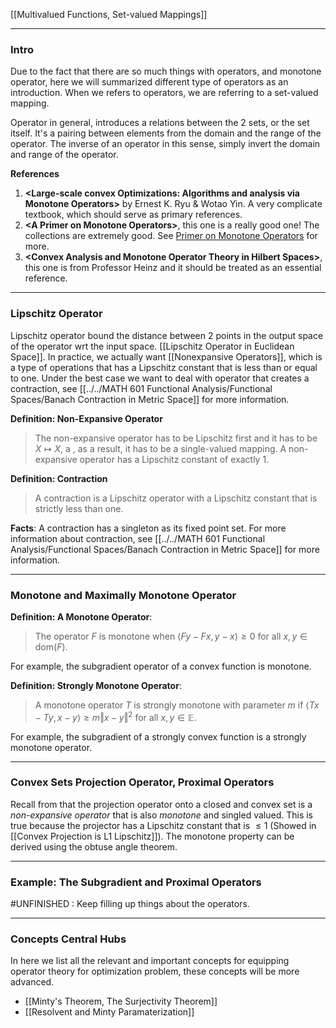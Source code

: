 [[Multivalued Functions, Set-valued Mappings]]

---
### **Intro**

Due to the fact that there are so much things with operators, and monotone operator, here we will summarized different type of operators as an introduction. When we refers to operators, we are referring to a set-valued mapping. 

Operator in general, introduces a relations between the 2 sets, or the set itself. It's a pairing between elements from the domain and the range of the operator. The inverse of an operator in this sense, simply invert the domain and range of the operator. 


**References**
1. **\<Large-scale convex Optimizations: Algorithms and analysis via Monotone Operators\>** by Ernest K. Ryu & Wotao Yin. A very complicate textbook, which should serve as primary references. 
2. **\<A Primer on Monotone Operators\>**, this one is a really good one! The collections are extremely good.  See [Primer on Monotone Operators](Primer%20on%20Monotone%20Operators.pdf) for more. 
3. **\<Convex Analysis and Monotone Operator Theory in Hilbert Spaces\>**, this one is from Professor Heinz and it should be treated as an essential reference. 

---
### **Lipschitz Operator**

Lipschitz operator bound the distance between 2 points in the output space of the operator wrt the input space. [[Lipschitz Operator in Euclidean Space]]. In practice, we actually want [[Nonexpansive Operators]], which is a type of operations that has a Lipschitz constant that is less than or equal to one. Under the best case we want to deal with operator that creates a contraction, see [[../../MATH 601 Functional Analysis/Functional Spaces/Banach Contraction in Metric Space]] for more information. 


**Definition: Non-Expansive Operator**
> The non-expansive operator has to be Lipschitz first and it has to be $X\mapsto X$, a , as a result, it has to be a single-valued mapping. A non-expansive operator has a Lipschitz constant of exactly $1$. 


**Definition: Contraction**
>  A contraction is a Lipschitz operator with a Lipschitz constant that is strictly less than one.

**Facts**: 
A contraction has a singleton as its fixed point set. For more information about contraction, see [[../../MATH 601 Functional Analysis/Functional Spaces/Banach Contraction in Metric Space]] for more information. 

---
### **Monotone and Maximally Monotone Operator**

**Definition: A Monotone Operator**:

> The operator $F$ is monotone when $\langle Fy - Fx, y - x\rangle \ge 0$ for all $x, y \in \text{dom}(F)$. 

For example, the subgradient operator of a convex function is monotone. 

**Definition: Strongly Monotone Operator**: 
> A monotone operator $T$ is strongly monotone with parameter $m$ if $\langle Tx - Ty, x - y\rangle \ge m \Vert x - y\Vert^2$ for all $x, y\in \mathbb E$. 

For example, the subgradient of a strongly convex function is a strongly monotone operator. 


---
### **Convex Sets Projection Operator, Proximal Operators**

Recall from that the projection operator onto a closed and convex set is a *non-expansive operator* that is also *monotone* and singled valued. This is true because the projector has a Lipschitz constant that is $\le 1$ (Showed in [[Convex Projection is L1 Lipschitz]]). The monotone property can be derived using the obtuse angle theorem. 

---
### **Example: The Subgradient and Proximal Operators**

#UNFINISHED : Keep filling up things about the operators. 


---
### **Concepts Central Hubs**

In here we list all the relevant and important concepts for equipping operator theory for optimization problem, these concepts will be more advanced. 

* [[Minty's Theorem, The Surjectivity Theorem]]
* [[Resolvent and Minty Paramaterization]]


